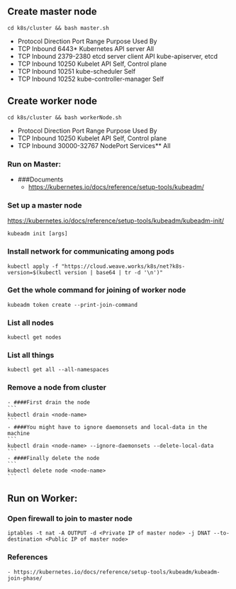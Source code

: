 ## Create master node
```
cd k8s/cluster && bash master.sh
```
  - Protocol	Direction	Port Range	Purpose	Used By
  - TCP	Inbound	6443*	Kubernetes API server	All
  - TCP	Inbound	2379-2380	etcd server client API	kube-apiserver, etcd
  - TCP	Inbound	10250	Kubelet API	Self, Control plane
  - TCP	Inbound	10251	kube-scheduler	Self
  - TCP	Inbound	10252	kube-controller-manager	Self
## Create worker node
```
cd k8s/cluster && bash workerNode.sh
```
  - Protocol	Direction	Port Range	Purpose	Used By
  - TCP	Inbound	10250	Kubelet API	Self, Control plane
  - TCP	Inbound	30000-32767	NodePort Services**	All
  ### Run on Master:
  - ###Documents
    - https://kubernetes.io/docs/reference/setup-tools/kubeadm/
  ### Set up a master node
  https://kubernetes.io/docs/reference/setup-tools/kubeadm/kubeadm-init/
  ```
  kubeadm init [args]
  ```
  ### Install network for communicating among pods
  ```
  kubectl apply -f "https://cloud.weave.works/k8s/net?k8s-version=$(kubectl version | base64 | tr -d '\n')"
  ```
  ### Get the whole command for joining of worker node
  ```
  kubeadm token create --print-join-command
  ```
  ### List all nodes
  ```
  kubectl get nodes
  ```
  ### List all things
  ```
  kubectl get all --all-namespaces
  ```
  ### Remove a node from cluster
    - ####First drain the node
    ```
    kubectl drain <node-name>
    ```
    - ####You might have to ignore daemonsets and local-data in the machine
    ```
    kubectl drain <node-name> --ignore-daemonsets --delete-local-data
    ```
    - ####Finally delete the node
    ```
    kubectl delete node <node-name>
    ```
## Run on Worker:
  ### Open firewall to join to master node
  ```
  iptables -t nat -A OUTPUT -d <Private IP of master node> -j DNAT --to-destination <Public IP of master node>
  ```
  ### References
    - https://kubernetes.io/docs/reference/setup-tools/kubeadm/kubeadm-join-phase/
